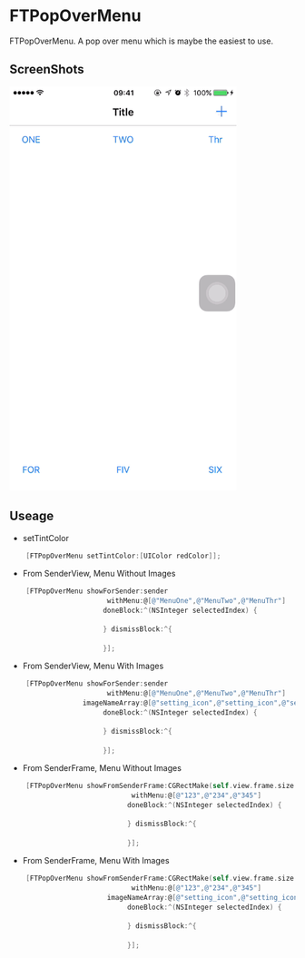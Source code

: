 # FTPopOverMenu

FTPopOverMenu. A pop over menu which is maybe the easiest to use.

## ScreenShots

<img src="/ScreenShots/Demo.gif" width="400"/>

## Useage

* setTintColor

```objective-c
    [FTPopOverMenu setTintColor:[UIColor redColor]];
```

* From SenderView, Menu Without Images
 
```objective-c
    [FTPopOverMenu showForSender:sender
                        withMenu:@[@"MenuOne",@"MenuTwo",@"MenuThr"]
                       doneBlock:^(NSInteger selectedIndex) {
                           
                       } dismissBlock:^{
                          
                       }];
```

* From SenderView, Menu With Images
 
```objective-c
    [FTPopOverMenu showForSender:sender
                        withMenu:@[@"MenuOne",@"MenuTwo",@"MenuThr"]
                  imageNameArray:@[@"setting_icon",@"setting_icon",@"setting_icon"]
                       doneBlock:^(NSInteger selectedIndex) {
                           
                       } dismissBlock:^{
                          
                       }];
```
* From SenderFrame, Menu Without Images
 
```objective-c
    [FTPopOverMenu showFromSenderFrame:CGRectMake(self.view.frame.size.width - 40, 20, 40, 40)
                              withMenu:@[@"123",@"234",@"345"]
                             doneBlock:^(NSInteger selectedIndex) {
                                 
                             } dismissBlock:^{
                                 
                             }];
```

* From SenderFrame, Menu With Images
 
```objective-c
    [FTPopOverMenu showFromSenderFrame:CGRectMake(self.view.frame.size.width - 40, 20, 40, 40)
                              withMenu:@[@"123",@"234",@"345"]
                        imageNameArray:@[@"setting_icon",@"setting_icon",@"setting_icon"]
                             doneBlock:^(NSInteger selectedIndex) {
                                 
                             } dismissBlock:^{
                                 
                             }];
```





